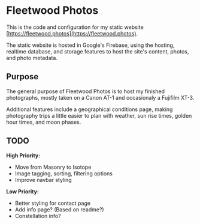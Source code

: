 # Fleetwood Photos

This is the code and configuration for my static website [https://fleetwood.photos](https://fleetwood.photos).

The static website is hosted in Google's Firebase, using the hosting, realtime database, and storage features to host the site's content, photos, and photo metadata.

## Purpose

The general purpose of Fleetwood Photos is to host my finished photographs, mostly taken on a Canon AT-1 and occasionaly a Fujifilm XT-3.

Additional features include a geographical conditions page, making photography trips a little easier to plan with weather, sun rise times, golden hour times, and moon phases.

## TODO
**High Priority:**
- Move from Masonry to Isotope
- Image tagging, sorting, filtering options
- Improve navbar styling

**Low Priority:**
- Better styling for contact page
- Add info page? (Based on readme?)
- Constellation info?